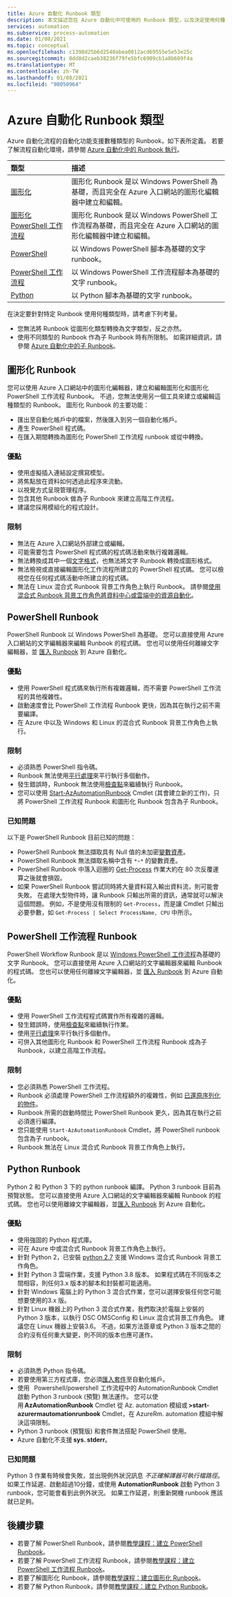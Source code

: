 ```yaml
---
title: Azure 自動化 Runbook 類型
description: 本文描述您在 Azure 自動化中可使用的 Runbook 類型，以及決定使用何種類型的考量。
services: automation
ms.subservice: process-automation
ms.date: 01/08/2021
ms.topic: conceptual
ms.openlocfilehash: c1398d25b6d2540abea0012acd69555e5e53e25c
ms.sourcegitcommit: 8dd8d2caeb38236f79fe5bfc6909cb1a8b609f4a
ms.translationtype: MT
ms.contentlocale: zh-TW
ms.lasthandoff: 01/08/2021
ms.locfileid: "98050964"
---
```

# <a name="azure-automation-runbook-types"></a>Azure 自動化 Runbook 類型

Azure 自動化流程的自動化功能支援數種類型的 Runbook，如下表所定義。 若要了解流程自動化環境，請參閱 [Azure 自動化中的 Runbook 執行](automation-runbook-execution.md)。

| 類型 | 描述 |
|:--- |:--- |
| [圖形化](#graphical-runbooks)|圖形化 Runbook 是以 Windows PowerShell 為基礎，而且完全在 Azure 入口網站的圖形化編輯器中建立和編輯。 |
| [圖形化 PowerShell 工作流程](#graphical-runbooks)|圖形化 Runbook 是以 Windows PowerShell 工作流程為基礎，而且完全在 Azure 入口網站的圖形化編輯器中建立和編輯。 |
| [PowerShell](#powershell-runbooks) |以 Windows PowerShell 腳本為基礎的文字 runbook。 |
| [PowerShell 工作流程](#powershell-workflow-runbooks)|以 Windows PowerShell 工作流程腳本為基礎的文字 runbook。 |
| [Python](#python-runbooks) |以 Python 腳本為基礎的文字 runbook。 |

在決定要針對特定 Runbook 使用何種類型時，請考慮下列考量。

* 您無法將 Runbook 從圖形化類型轉換為文字類型，反之亦然。
* 使用不同類型的 Runbook 作為子 Runbook 時有所限制。 如需詳細資訊，請參閱 [Azure 自動化中的子 Runbook](automation-child-runbooks.md)。

## <a name="graphical-runbooks"></a>圖形化 Runbook

您可以使用 Azure 入口網站中的圖形化編輯器，建立和編輯圖形化和圖形化 PowerShell 工作流程 Runbook。 不過，您無法使用另一個工具來建立或編輯這種類型的 Runbook。 圖形化 Runbook 的主要功能：

* 匯出至自動化帳戶中的檔案，然後匯入到另一個自動化帳戶。
* 產生 PowerShell 程式碼。
* 在匯入期間轉換為圖形化 PowerShell 工作流程 runbook 或從中轉換。

### <a name="advantages"></a>優點

* 使用虛擬插入連結設定撰寫模型。
* 將焦點放在資料如何透過此程序來流動。
* 以視覺方式呈現管理程序。
* 包含其他 Runbook 做為子 Runbook 來建立高階工作流程。
* 建議您採用模組化的程式設計。

### <a name="limitations"></a>限制

* 無法在 Azure 入口網站外部建立或編輯。
* 可能需要包含 PowerShell 程式碼的程式碼活動來執行複雜邏輯。
* 無法轉換成其中一個[文字格式](automation-runbook-types.md)，也無法將文字 Runbook 轉換成圖形格式。 
* 無法檢視或直接編輯圖形化工作流程所建立的 PowerShell 程式碼。 您可以檢視您在任何程式碼活動中所建立的程式碼。
* 無法在 Linux 混合式 Runbook 背景工作角色上執行 Runbook。 請參閱[使用混合式 Runbook 背景工作角色將資料中心或雲端中的資源自動化](automation-hybrid-runbook-worker.md)。

## <a name="powershell-runbooks"></a>PowerShell Runbook

PowerShell Runbook 以 Windows PowerShell 為基礎。 您可以直接使用 Azure 入口網站的文字編輯器來編輯 Runbook 的程式碼。  您也可以使用任何離線文字編輯器，並 [匯入 Runbook](manage-runbooks.md) 到 Azure 自動化。

### <a name="advantages"></a>優點

* 使用 PowerShell 程式碼來執行所有複雜邏輯，而不需要 PowerShell 工作流程的其他複雜性。
* 啟動速度會比 PowerShell 工作流程 Runbook 更快，因為其在執行之前不需要編譯。
* 在 Azure 中以及 Windows 和 Linux 的混合式 Runbook 背景工作角色上執行。

### <a name="limitations"></a>限制

* 必須熟悉 PowerShell 指令碼。
* Runbook 無法使用[平行處理](automation-powershell-workflow.md#use-parallel-processing)來平行執行多個動作。
* 發生錯誤時，Runbook 無法使用[檢查點](automation-powershell-workflow.md#use-checkpoints-in-a-workflow)來繼續執行 Runbook。
* 您可以使用 [Start-AzAutomationRunbook](/powershell/module/az.automation/start-azautomationrunbook) Cmdlet (其會建立新的工作)，只將 PowerShell 工作流程 Runbook 和圖形化 Runbook 包含為子 Runbook。

### <a name="known-issues"></a>已知問題

以下是 PowerShell Runbook 目前已知的問題：

* PowerShell Runbook 無法擷取具有 Null 值的未加密[變數資產](./shared-resources/variables.md)。
* PowerShell Runbook 無法擷取名稱中含有 `*~*` 的變數資產。
* PowerShell Runbook 中落入迴圈的 [Get-Process](/powershell/module/microsoft.powershell.management/get-process) 作業大約在 80 次反覆運算之後就會損毀。
* 如果 PowerShell Runbook 嘗試同時將大量資料寫入輸出資料流，則可能會失敗。 在處理大型物件時，讓 Runbook 只輸出所需的資訊，通常就可以解決這個問題。 例如，不是使用沒有限制的 `Get-Process`，而是讓 Cmdlet 只輸出必要參數，如 `Get-Process | Select ProcessName, CPU` 中所示。

## <a name="powershell-workflow-runbooks"></a>PowerShell 工作流程 Runbook

PowerShell Workflow Runbook 是以 [Windows PowerShell 工作流程](automation-powershell-workflow.md)為基礎的文字 Runbook。 您可以直接使用 Azure 入口網站的文字編輯器來編輯 Runbook 的程式碼。 您也可以使用任何離線文字編輯器，並 [匯入 Runbook](manage-runbooks.md) 到 Azure 自動化。

### <a name="advantages"></a>優點

* 使用 PowerShell 工作流程程式碼實作所有複雜的邏輯。
* 發生錯誤時，使用[檢查點](automation-powershell-workflow.md#use-checkpoints-in-a-workflow)來繼續執行作業。
* 使用[平行處理](automation-powershell-workflow.md#use-parallel-processing)來平行執行多個動作。
* 可併入其他圖形化 Runbook 和 PowerShell 工作流程 Runbook 成為子 Runbook，以建立高階工作流程。

### <a name="limitations"></a>限制

* 您必須熟悉 PowerShell 工作流程。
* Runbook 必須處理 PowerShell 工作流程額外的複雜性，例如 [已還原序列化的物件](automation-powershell-workflow.md#deserialized-objects)。
* Runbook 所需的啟動時間比 PowerShell Runbook 更久，因為其在執行之前必須進行編譯。
* 您只能使用 `Start-AzAutomationRunbook` Cmdlet，將 PowerShell runbook 包含為子 runbook。
* Runbook 無法在 Linux 混合式 Runbook 背景工作角色上執行。

## <a name="python-runbooks"></a>Python Runbook

Python 2 和 Python 3 下的 python runbook 編譯。 Python 3 runbook 目前為預覽狀態。 您可以直接使用 Azure 入口網站的文字編輯器來編輯 Runbook 的程式碼。 您也可以使用離線文字編輯器，並[匯入 Runbook](manage-runbooks.md) 到 Azure 自動化。

### <a name="advantages"></a>優點

* 使用強固的 Python 程式庫。
* 可在 Azure 中或混合式 Runbook 背景工作角色上執行。
* 針對 Python 2，已安裝 [python 2.7](https://www.python.org/downloads/release/latest/python2) 支援 Windows 混合式 Runbook 背景工作角色。
* 針對 Python 3 雲端作業，支援 Python 3.8 版本。 如果程式碼在不同版本之間相容，則任何3.x 版本的腳本和封裝都可能適用。  
* 針對 Windows 電腦上的 Python 3 混合式作業，您可以選擇安裝任何您可能想要使用的3.x 版。  
* 針對 Linux 機器上的 Python 3 混合式作業，我們取決於電腦上安裝的 Python 3 版本，以執行 DSC OMSConfig 和 Linux 混合式背景工作角色。 建議您在 Linux 機器上安裝3.6。 不過，如果方法簽章或 Python 3 版本之間的合約沒有任何重大變更，則不同的版本也應可運作。

### <a name="limitations"></a>限制

* 必須熟悉 Python 指令碼。
* 若要使用第三方程式庫，您必須[匯入套件](python-packages.md)至自動化帳戶。
* 使用   Powershell/powershell 工作流程中的 AutomationRunbook Cmdlet 啟動 Python 3 runbook (預覽) 無法運作。 您可以使用 **AzAutomationRunbook** Cmdlet 從 Az. automation 模組或 **>start-azurermautomationrunbook** Cmdlet，在 AzureRm. automation 模組中解決這項限制。  
* Python 3 runbook (預覽版) 和套件無法搭配 PowerShell 使用。
* Azure 自動化不支援 **sys. stderr**。

### <a name="known-issues"></a>已知問題

Python 3 作業有時候會失敗，並出現例外狀況訊息 *不正確解譯器可執行檔路徑*。 如果工作延遲、啟動超過10分鐘，或使用 **AutomationRunbook** 啟動 Python 3 runbook，您可能會看到此例外狀況。 如果工作延遲，則重新開機 runbook 應該就已足夠。

## <a name="next-steps"></a>後續步驟

* 若要了解 PowerShell Runbook，請參閱[教學課程：建立 PowerShell Runbook](learn/automation-tutorial-runbook-textual-powershell.md)。
* 若要了解 PowerShell 工作流程 Runbook，請參閱[教學課程：建立 PowerShell 工作流程 Runbook](learn/automation-tutorial-runbook-textual.md)。
* 若要了解圖形化 Runbook，請參閱[教學課程：建立圖形化 Runbook](learn/automation-tutorial-runbook-graphical.md)。
* 若要了解 Python Runbook，請參閱[教學課程：建立 Python Runbook](learn/automation-tutorial-runbook-textual-python2.md)。
